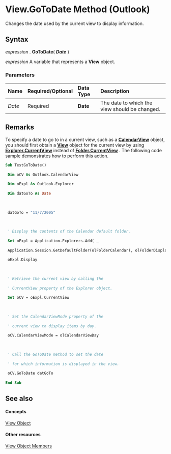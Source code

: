 
# View.GoToDate Method (Outlook)

Changes the date used by the current view to display information.


## Syntax

 _expression_ . **GoToDate**( **_Date_** )

 _expression_ A variable that represents a **View** object.


### Parameters



|**Name**|**Required/Optional**|**Data Type**|**Description**|
|:-----|:-----|:-----|:-----|
| _Date_|Required| **Date**|The date to which the view should be changed.|

## Remarks

To specify a date to go to in a current view, such as a  **[CalendarView](37e078b9-9fc6-5894-b043-06d7257666a8.md)** object, you should first obtain a **[View](41c8d149-9912-1685-4c8b-3c849cc6f1ed.md)** object for the current view by using **[Explorer.CurrentView](177e6387-9ccb-cb71-bbe5-332c25485848.md)** instead of **[Folder.CurrentView](42af4345-60f1-10cd-66e5-517ca002284b.md)** . The following code sample demonstrates how to perform this action.


```vb
Sub TestGoToDate() 
 
 Dim oCV As Outlook.CalendarView 
 
 Dim oExpl As Outlook.Explorer 
 
 Dim datGoTo As Date 
 
 
 
 datGoTo = "11/7/2005" 
 
 
 
 ' Display the contents of the Calendar default folder. 
 
 Set oExpl = Application.Explorers.Add( _ 
 
 Application.Session.GetDefaultFolder(olFolderCalendar), olFolderDisplayFolderOnly) 
 
 oExpl.Display 
 
 
 
 ' Retrieve the current view by calling the 
 
 ' CurrentView property of the Explorer object. 
 
 Set oCV = oExpl.CurrentView 
 
 
 
 ' Set the CalendarViewMode property of the 
 
 ' current view to display items by day. 
 
 oCV.CalendarViewMode = olCalendarViewDay 
 
 
 
 ' Call the GoToDate method to set the date 
 
 ' for which information is displayed in the view. 
 
 oCV.GoToDate datGoTo 
 
End Sub
```


## See also


#### Concepts


[View Object](41c8d149-9912-1685-4c8b-3c849cc6f1ed.md)
#### Other resources


[View Object Members](ed3196c6-e779-64f7-db1d-e2fd22bb4688.md)
